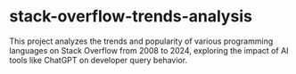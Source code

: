 # stack-overflow-trends-analysis
This project analyzes the trends and popularity of various programming languages on Stack Overflow from 2008 to 2024, exploring the impact of AI tools like ChatGPT on developer query behavior.
